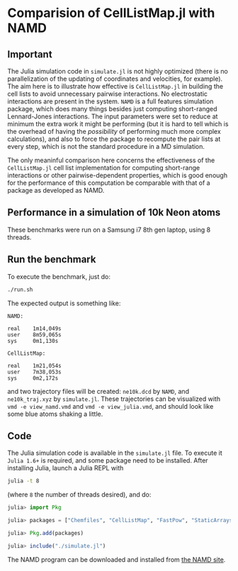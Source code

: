 # Comparision of CellListMap.jl with NAMD

## Important

The Julia simulation code in `simulate.jl` is not highly optimized (there is no parallelization of the updating of coordinates and velocities, for example). The aim here is to illustrate how effective is `CellListMap.jl` in building the cell lists to avoid unnecessary pairwise interactions. No electrostatic interactions are present in the system. `NAMD` is a full features simulation package, which does many things besides just computing short-ranged Lennard-Jones interactions. The input parameters were set to reduce at minimum the extra work it might be performing (but it is hard to tell which is the overhead of having the *possibility* of performing much more complex calculations), and also to force the package to recompute the pair lists at every step, which is not the standard procedure in a MD simulation. 

The only meaninful comparison here concerns the effectiveness of the `CellListMap.jl` cell list implementation for computing short-range interactions or other pairwise-dependent properties, which is good enough for the performance of this computation be comparable with that of a package as developed as NAMD.

## Performance in a simulation of 10k Neon atoms

These benchmarks were run on a Samsung i7 8th gen laptop, using 8 threads.

## Run the benchmark

To execute the benchmark, just do:
```bash
./run.sh
```

The expected output is something like:
```
NAMD:

real    1m14,049s
user    8m59,065s
sys     0m1,130s

CellListMap:

real    1m21,054s
user    7m38,053s
sys     0m2,172s
```

and two trajectory files will be created: `ne10k.dcd` by `NAMD`, and `ne10k_traj.xyz` by `simulate.jl`. These trajectories can be visualized with `vmd -e view_namd.vmd`  and `vmd -e view_julia.vmd`, and should look like some blue atoms shaking a little. 

## Code

The Julia simulation code is available in the `simulate.jl` file. To execute it `Julia 1.6+` is required, and some package need to be installed. After installing Julia, launch a Julia REPL with

```bash
julia -t 8
```
(where `8` the number of threads desired), and do:

```julia
julia> import Pkg

julia> packages = ["Chemfiles", "CellListMap", "FastPow", "StaticArrays", "Parameters" ]

julia> Pkg.add(packages)

julia> include("./simulate.jl")

```

The NAMD program can be downloaded and installed from [the NAMD site](https://www.ks.uiuc.edu/Research/namd/).
